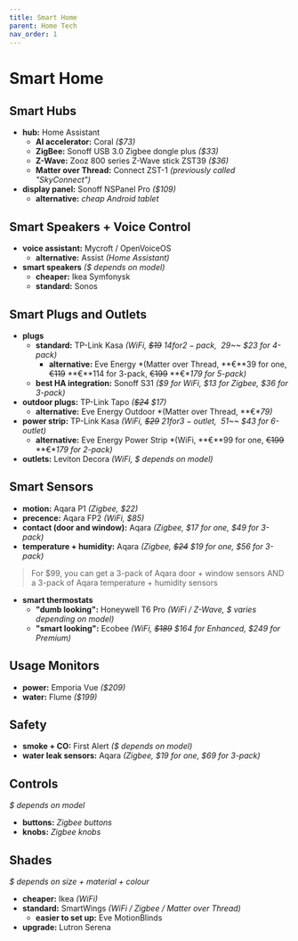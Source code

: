 ```yaml
---
title: Smart Home
parent: Home Tech
nav_order: 1
---
```

# Smart Home

## Smart Hubs

- **hub:** Home Assistant
	- **AI accelerator:** Coral *($73)*
	- **ZigBee:** Sonoff USB 3.0 Zigbee dongle plus *($33)*
	- **Z-Wave:** Zooz 800 series Z-Wave stick ZST39 *($36)*
	- **Matter over Thread:** Connect ZST-1 *(previously called "SkyConnect")*
- **display panel:** Sonoff NSPanel Pro *($109)*
	- **alternative:** *cheap Android tablet*

## Smart Speakers + Voice Control

- **voice assistant:** Mycroft / OpenVoiceOS
	- **alternative:** Assist *(Home Assistant)*
- **smart speakers** *($ depends on model)*
	- **cheaper:** Ikea Symfonysk 
	- **standard:** Sonos

## Smart Plugs and Outlets

- **plugs** 
	- **standard:** TP-Link Kasa *(WiFi, ~~$19~~ $14 for 2-pack, ~~$29~~ $23 for 4-pack)*
		- **alternative:** Eve Energy *(Matter over Thread, **€**39 for one, ~~€119~~ **€**114 for 3-pack, ~~€199~~ **€**179 for 5-pack)*
	- **best HA integration:** Sonoff S31 *($9 for WiFi, $13 for Zigbee, $36 for 3-pack)*
- **outdoor plugs:** TP-Link Tapo *(~~$24~~ $17)*
	- **alternative:** Eve Energy Outdoor *(Matter over Thread, **€**79)*
- **power strip:** TP-Link Kasa *(WiFi, ~~$29~~ $21 for 3-outlet, ~~$51~~ $43 for 6-outlet)*
	- **alternative:** Eve Energy Power Strip *(WiFi, **€**99 for one, ~~€199~~ **€**179 for 2-pack)*
- **outlets:** Leviton Decora *(WiFi, $ depends on model)*

## Smart Sensors

- **motion:** Aqara P1 *(Zigbee, $22)*
- **precence:** Aqara FP2 *(WiFi, $85)*
- **contact (door and window):** Aqara *(Zigbee, $17 for one, $49 for 3-pack)*
- **temperature + humidity:** Aqara *(Zigbee, ~~$24~~ $19 for one, $56 for 3-pack)*

> For $99, you can get a 3-pack of Aqara door + window sensors AND a 3-pack of Aqara temperature + humidity sensors

- **smart thermostats** 
	- **"dumb looking":** Honeywell T6 Pro *(WiFi / Z-Wave, $ varies depending on model)*
	- **"smart looking":** Ecobee *(WiFi, ~~$189~~ $164 for Enhanced, $249 for Premium)*

## Usage Monitors

- **power:** Emporia Vue *($209)*
- **water:** Flume *($199)*

## Safety

- **smoke + CO:** First Alert *($ depends on model)*
- **water leak sensors:** Aqara *(Zigbee, $19 for one, $69 for 3-pack)*

## Controls

*$ depends on model*
- **buttons:** *Zigbee buttons*
- **knobs:** *Zigbee knobs*

## Shades

*$ depends on size + material + colour*
- **cheaper:** Ikea *(WiFi)*
- **standard:** SmartWings *(WiFi / Zigbee / Matter over Thread)*
	- **easier to set up:** Eve MotionBlinds
- **upgrade:** Lutron Serena
